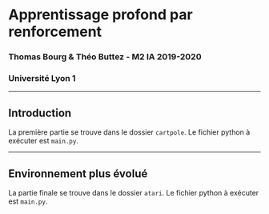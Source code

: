 # Apprentissage profond par renforcement
### Thomas Bourg & Théo Buttez - M2 IA 2019-2020
### Université Lyon 1

-------------------------------------------

## Introduction

La première partie se trouve dans le dossier `cartpole`. Le fichier python à exécuter est `main.py`.

-------------------------------------------

## Environnement plus évolué

La partie finale se trouve dans le dossier `atari`. Le fichier python à exécuter est `main.py`.

